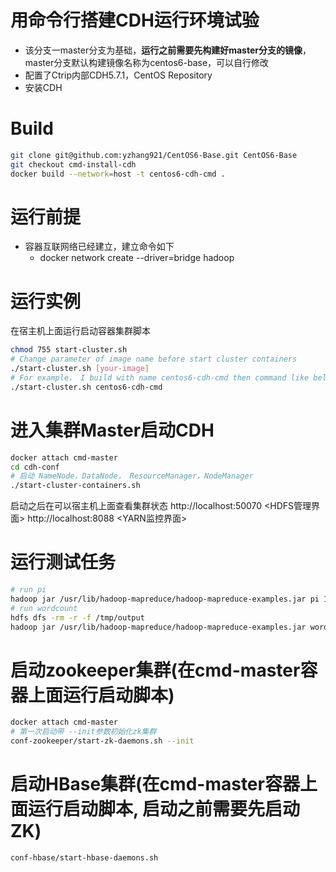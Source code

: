 # 用命令行搭建CDH运行环境试验
- 该分支一master分支为基础，**运行之前需要先构建好master分支的镜像**，master分支默认构建镜像名称为centos6-base，可以自行修改
- 配置了Ctrip内部CDH5.7.1，CentOS Repository
- 安装CDH

# Build
```bash
git clone git@github.com:yzhang921/CentOS6-Base.git CentOS6-Base
git checkout cmd-install-cdh
docker build --network=host -t centos6-cdh-cmd .
```
# 运行前提
- 容器互联网络已经建立，建立命令如下
    - docker network create --driver=bridge hadoop

# 运行实例
在宿主机上面运行启动容器集群脚本
```bash
chmod 755 start-cluster.sh
# Change parameter of image name before start cluster containers
./start-cluster.sh [your-image]
# For example， I build with name centos6-cdh-cmd then command like below：
./start-cluster.sh centos6-cdh-cmd
```

# 进入集群Master启动CDH
```bash
docker attach cmd-master
cd cdh-conf
# 启动 NameNode，DataNode， ResourceManager，NodeManager
./start-cluster-containers.sh
```
启动之后在可以宿主机上面查看集群状态
http://localhost:50070 <HDFS管理界面>
http://localhost:8088 <YARN监控界面>

# 运行测试任务
```bash
# run pi
hadoop jar /usr/lib/hadoop-mapreduce/hadoop-mapreduce-examples.jar pi 10 100
# run wordcount
hdfs dfs -rm -r -f /tmp/output
hadoop jar /usr/lib/hadoop-mapreduce/hadoop-mapreduce-examples.jar wordcount /root/cdh-conf /tmp/output
```

# 启动zookeeper集群(在cmd-master容器上面运行启动脚本)
```bash
docker attach cmd-master
# 第一次启动带 --init参数初始化zk集群
conf-zookeeper/start-zk-daemons.sh --init
```

# 启动HBase集群(在cmd-master容器上面运行启动脚本, 启动之前需要先启动ZK)
```bash
conf-hbase/start-hbase-daemons.sh
```